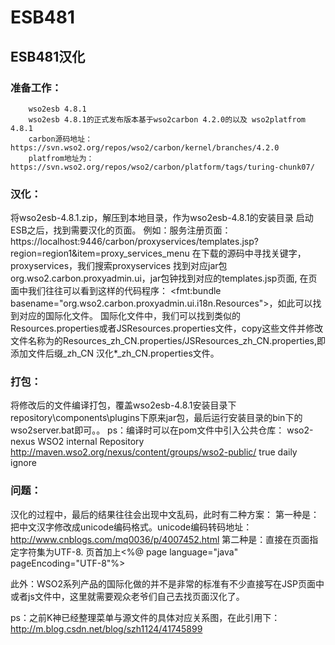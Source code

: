 # ESB481
ESB481汉化
-------------------------

### 准备工作：<br />
		wso2esb 4.8.1
		wso2esb 4.8.1的正式发布版本基于wso2carbon 4.2.0的以及 wso2platfrom 4.8.1 
		carbon源码地址：https://svn.wso2.org/repos/wso2/carbon/kernel/branches/4.2.0
		platfrom地址为：https://svn.wso2.org/repos/wso2/carbon/platform/tags/turing-chunk07/

### 汉化：<br />
将wso2esb-4.8.1.zip，解压到本地目录，作为wso2esb-4.8.1的安装目录
启动ESB之后，找到需要汉化的页面。
例如：服务注册页面：https://localhost:9446/carbon/proxyservices/templates.jsp?region=region1&item=proxy_services_menu
在下载的源码中寻找关键字，proxyservices，我们搜索proxyservices 找到对应jar包org.wso2.carbon.proxyadmin.ui，jar包钟找到对应的templates.jsp页面,
在页面中我们往往可以看到这样的代码程序： <fmt:bundle basename="org.wso2.carbon.proxyadmin.ui.i18n.Resources">，如此可以找到对应的国际化文件。
国际化文件中，我们可以找到类似的Resources.properties或者JSResources.properties文件，copy这些文件并修改文件名称为的Resources_zh_CN.properties/JSResources_zh_CN.properties,即添加文件后缀_zh_CN
汉化*_zh_CN.properties文件。

### 打包：<br />
将修改后的文件编译打包，覆盖wso2esb-4.8.1安装目录下repository\components\plugins下原来jar包，最后运行安装目录的bin下的wso2server.bat即可。。
ps：编译时可以在pom文件中引入公共仓库：
	 <repositories>
        <repository>
            <id>wso2-nexus</id>
            <name>WSO2 internal Repository</name>
            <url>http://maven.wso2.org/nexus/content/groups/wso2-public/</url>
            <releases>
                <enabled>true</enabled>
                <updatePolicy>daily</updatePolicy>
                <checksumPolicy>ignore</checksumPolicy>
            </releases>
        </repository>
    </repositories>


### 问题：<br />
汉化的过程中，最后的结果往往会出现中文乱码，此时有二种方案：
第一种是：把中文汉字修改成unicode编码格式。unicode编码转码地址：http://www.cnblogs.com/mq0036/p/4007452.html
第二种是：直接在页面指定字符集为UTF-8. 页首加上<%@ page language="java" pageEncoding="UTF-8"%>
<!DOCTYPE html PUBLIC "-//W3C//DTD HTML 4.01 Transitional//EN" "http://www.w3.org/TR/html4/loose.dtd">
此外：WSO2系列产品的国际化做的并不是非常的标准有不少直接写在JSP页面中或者js文件中，这里就需要观众老爷们自己去找页面汉化了。

ps：之前K神已经整理菜单与源文件的具体对应关系图，在此引用下：http://m.blog.csdn.net/blog/szh1124/41745899

